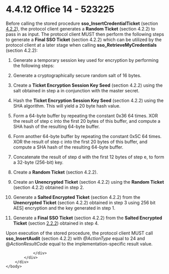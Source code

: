 <html dir="LTR" xmlns:mshelp="http://msdn.microsoft.com/mshelp" xmlns:ddue="http://ddue.schemas.microsoft.com/authoring/2003/5" xmlns:xlink="http://www.w3.org/1999/xlink" xmlns:tool="http://www.microsoft.com/tooltip">
    <head>
        <meta http-equiv="Content-Type" content="text/html; CHARSET=utf-8"></meta>
        <meta name="save" content="history"></meta>
        <title>4.4.12 Office 14 - 523225</title>
        <xml>
            <mshelp:toctitle title="4.4.12 Office 14 - 523225"></mshelp:toctitle>
            <mshelp:rltitle title="[MS-CANARYBLOCK]: Office 14 - 523225"></mshelp:rltitle>
            <mshelp:keyword index="A" term="d64cc016-f89e-4f29-ae95-fb481e4af930"></mshelp:keyword>
            <mshelp:attr name="DCSext.ContentType" value="open specification"></mshelp:attr>
            <mshelp:attr name="AssetID" value="d64cc016-f89e-4f29-ae95-fb481e4af930"></mshelp:attr>
            <mshelp:attr name="TopicType" value="kbRef"></mshelp:attr>
            <mshelp:attr name="DCSext.Title" value="[MS-CANARYBLOCK]: Office 14 - 523225" />
        </xml>
    </head>
    <body>
        <div id="header">
            <h1 class="heading">4.4.12 Office 14 - 523225</h1>
        </div>
        <div id="mainSection">
            <div id="mainBody">
                <div id="allHistory" class="saveHistory"></div>
                <div id="sectionSection0" class="section" name="collapseableSection">
                    

<p>Before calling the stored procedure <b>sso_InsertCredentialTicket</b>
(section <a href="a216dd15-2641-4bcb-9f22-a9d5b67a8970.htm">4.2.2</a>), the
protocol client generates a <b>Random Ticket</b> (section 4.2.2) to pass in as
input. The protocol client MUST then perform the following steps to generate a <b>Final
SSO Ticket</b> (section 4.2.2) which can be utilized by the protocol client at
a later stage when calling <b>sso_RetrieveMyCredentials</b> (section 4.2.2):</p>

<ol><li><p><span>    </span>Generate a
temporary session key used for encryption by performing the following steps:</p>

</li><li><p><span>    </span>Generate a
cryptographically secure random salt of 16 bytes.</p>

</li><li><p><span>    </span>Create a <b>Ticket
Encryption Session Key Seed</b> (section 4.2.2) using the salt obtained in step
a in conjunction with the master secret.</p>

</li><li><p><span>    </span>Hash the <b>Ticket
Encryption Session Key Seed</b> (section 4.2.2) using the SHA algorithm. This
will yield a 20 byte hash value.</p>

</li><li><p><span>    </span>Form a 64-byte
buffer by repeating the constant 0x36 64 times. XOR the result of step c into
the first 20 bytes of this buffer, and compute a SHA hash of the resulting
64-byte buffer.</p>

</li><li><p><span>    </span>Form another
64-byte buffer by repeating the constant 0x5C 64 times. XOR the result of step
c into the first 20 bytes of this buffer, and compute a SHA hash of the
resulting 64-byte buffer.</p>

</li><li><p><span>    </span>Concatenate the
result of step d with the first 12 bytes of step e, to form a 32-byte (256-bit)
key.<a id="_Ref192003791"></a></p>

</li><li><p><span>    </span>Create a <b>Random
Ticket</b> (section 4.2.2).<a id="_Ref192003860"></a></p>

</li><li><p><span>    </span>Create an <b>Unencrypted
Ticket</b> (section 4.2.2) using the <b>Random Ticket</b> (section 4.2.2)
obtained in step 2.<a id="_Ref192003870"></a></p>

</li><li><p><span>    </span>Generate a <b>Salted
Encrypted Ticket</b> (section 4.2.2) from the <b>Unencrypted Ticket</b>
(section 4.2.2) obtained in step 3 using 256 bit AES] encryption and the key
generated in step 1.</p>

</li><li><p><span>    </span>Generate a <b>Final
SSO Ticket</b> (section 4.2.2) from the <b>Salted Encrypted Ticket</b> (section
<a href="Section_428b541dcc834f8f9bbe96799ed90cce">2.2.2</a>) obtained in step
4.</p>

</li></ol><p>Upon execution of the stored procedure, the protocol client
MUST call <b>sso_InsertAudit</b> (section 4.2.2) with <i>@ActionType</i> equal
to 24 and @<i>ActionResultCode </i>equal to the implementation-specific result
value.</p>


                </div>
            </div>
        </div>
    </body>
</html>